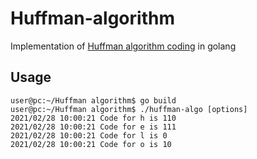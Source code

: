 # Huffman-algorithm
Implementation of [Huffman algorithm coding](https://en.wikipedia.org/wiki/Huffman_coding) in golang 
## Usage 
```console
user@pc:~/Huffman algorithm$ go build
user@pc:~/Huffman algorithm$ ./huffman-algo [options]
2021/02/28 10:00:21 Code for h is 110
2021/02/28 10:00:21 Code for e is 111
2021/02/28 10:00:21 Code for l is 0
2021/02/28 10:00:21 Code for o is 10
```
